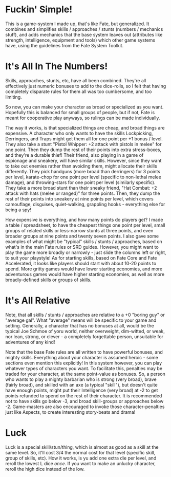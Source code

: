 # Fuckin' Simple!
This is a game-system I made up, that's like Fate, but generalized.
It combines and simplifies skills / approaches / stunts (numbers / mechanics stuff),
and adds mechanics that the base system leaves out (attributes like strength, intelligence, equipment and tools)
which other game systems have, using the guidelines from the Fate System Toolkit.

# It's All In The Numbers!
Skills, approaches, stunts, etc, have all been combined.
They're all effectively just numeric bonuses to add to the dice-rolls,
so I felt that having completely disparate rules for them all was too cumbersome,
and too limiting.

So now, you can make your character as broad or specialized as you want.
Hopefully this is balanced for small groups of people, but if not, Fate is meant
for cooperative play anyways, so rulings can be made individually.

The way it works, is that specialized things are cheap, and broad things are expensive.
A character who only wants to have the skills Lockpicking, Derringers, and Traps might get them
all for one point per +1 bonus / level.
They also take a stunt "Pistol Whipper: +2 attack with pistols in melee" for one point.
Then they dump the rest of their points into extra stress-boxes, and they're a durable thief!
Their friend, also playing in a game of espionage and sneakery, will have similar skills.
However, since they want to take out enemies rather than avoiding them,
might allocate their skills differently.
They pick handguns (more broad than derringers) for 3 points per level,
karate-chop for one point per level (specific to non-lethal melee damage),
and throwing-stars for one point per level (similarly specific).
They take a more broad stunt than their sneaky friend,
"Hat Combat: +2 attack with hats (melee or ranged)" for three points.
Then, they dump the rest of their points into sneakery at nine points per level,
which covers camouflage, disguises, quiet-walking, grappling hooks - everything else for being a spy!

How expensive is everything, and how many points do players get?
I made a table / spreadsheet, to have the cheapest things one point per level,
small groups of related skills or less-narrow stunts at three points,
and even broader groups at nine points and twenty seven points.
I also gave some examples of what might be "typical" skills / stunts / approaches,
based on what's in the main Fate rules or SRD guides.
However, you might want to play the game more broadly or narrowly - just slide the columns
left or right, to suit your playstyle!
As for starting skills, based on Fate Core and Fate Accelerated, it looks like 
players should start with about 10-20 points to spend.
More gritty games would have lower starting economies, and more adventurous
games would have higher starting economies, as well as more broadly-defined skills or
groups of skills.

# It's All Relative
Note, that all skills / stunts / approaches are relative to a +0 "boring guy" or "average gal".
What "average" means will be specific to your game and setting.
Generally, a character that has no bonuses at all, would be the typical Joe Schmoe of yoru world,
neither overweight, dim-witted, or weak, nor lean, strong, or clever - a completely forgettable person,
unsuitable for adventures of any kind!

Note that the base Fate rules are all written to have powerful bonuses, and mighty skills.
Everything about your character is assumed heroic - some sections even mention this explicitly!
In this system however, you can play whatever types of characters you want.
To facilitate this, penalties may be traded for your character, at the same point-value as bonuses.
So, a person who wants to play a mighty barbarian who is strong (very broad),
brave (fairly broad), and skilled with an axe (a typical "skill"),
but doesn't quite have enough points, might put their Intelligence (very broad)
at -2 to get points refunded to spend on the rest of their character.
It is recommended not to have skills go below -3, and broad skill-groups or approaches below -2.
Game-masters are also encouraged to invoke those character-penalties just like Aspects,
to create interesting story-beats and drama!

# Luck
Luck is a special skill/stun/thing, which is almost as good as a skill at the same level.
So, it'll cost 3/4 the normal cost for that level (specific skill, group of skills, etc).
How it works, is yu add one extra die per level, and reroll the lowest L dice *once*.
If you want to make an unlucky character, reroll the high dice instead of the low.
